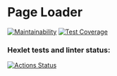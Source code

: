 # Page Loader
[![Maintainability](https://api.codeclimate.com/v1/badges/07efef30a1e4ad58f4da/maintainability)](https://codeclimate.com/github/vsviridoff/python-project-lvl3/maintainability)
[![Test Coverage](https://api.codeclimate.com/v1/badges/07efef30a1e4ad58f4da/test_coverage)](https://codeclimate.com/github/vsviridoff/python-project-lvl3/test_coverage)

### Hexlet tests and linter status:
[![Actions Status](https://github.com/vsviridoff/python-project-lvl3/workflows/hexlet-check/badge.svg)](https://github.com/vsviridoff/python-project-lvl3/actions)
